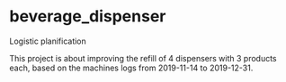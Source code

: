 # beverage_dispenser
Logistic planification

This project is about improving the refill of 4 dispensers with 3 products each, based on the machines logs from 2019-11-14 to 2019-12-31. 
